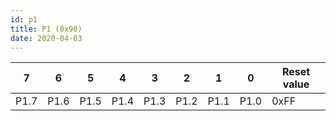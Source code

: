 ```yaml
---
id: p1
title: P1 (0x90)
date: 2020-04-03
---
```



| 7    | 6    | 5    | 4    | 3    | 2    | 1    | 0    | Reset value |
| ---- | ---- | ---- | ---- | ---- | ---- | ---- | ---- | ----------- |
| P1.7 | P1.6 | P1.5 | P1.4 | P1.3 | P1.2 | P1.1 | P1.0 | 0xFF        |

